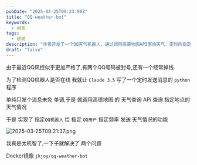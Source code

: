 ```yaml
---
pubDate: "2025-03-25T09:23:00Z"
title: "QQ-weather-bot"
keywords:
  - 闲言
tags:
  - 说说
description: "作者开发了一个QQ天气机器人，通过调用高德地图API查询天气，定时向指定用户发送天气信息，同时解决了QQ机器人掉线检测问题。项目已打包为Docker镜像jkjoy/qq-weather-bot。"
draft: "false"
---
```


由于最近QQ风控似乎更加严格了,有两个QQ号码被封号,还有一个经常掉线.

为了检测QQ机器人是否在线 我就让 `Claude 3.5` 写了一个定时发送消息的 `python` 程序

单纯只发个消息未免 单调,于是 就调用高德地图 的 天气查询 APi 查询 指定地点的天气情况

于是 实现了 指定`QQ机器人` 给 指定 `QQ用户` 指定频率 发送 天气情况的功能

![2025-03-25T09:21:37.png](https://img.imsun.org/usr/uploads/2025/03/4011377417.png)

我真是太机智了,一下子就解决了 两个问题  

Docker镜像 `jkjoy/qq-weather-bot`